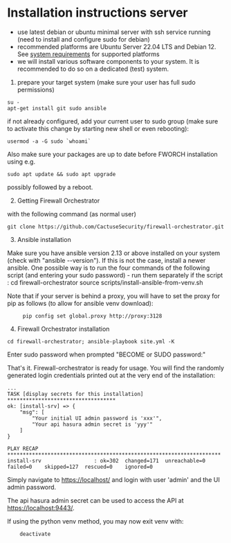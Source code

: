 # Installation instructions server

- use latest debian or ubuntu minimal server with ssh service running (need to install and configure sudo for debian)
- recommended platforms are Ubuntu Server 22.04 LTS and Debian 12. See [system requirements](https://fwo.cactus.de/wp-content/uploads/2021/07/fwo-system-requirements-v5.pdf) for supported platforms
- we will install various software components to your system. It is recommended to do so on a dedicated (test) system.

1) prepare your target system (make sure your user has full sudo permissions)

```console
su -
apt-get install git sudo ansible
```
if not already configured, add your current user to sudo group (make sure to activate this change by starting new shell or even rebooting):

```console
usermod -a -G sudo `whoami`
```

Also make sure your packages are up to date before FWORCH installation using e.g.

    sudo apt update && sudo apt upgrade

possibly followed by a reboot.

2) Getting Firewall Orchestrator

with the following command (as normal user)

```console
git clone https://github.com/CactuseSecurity/firewall-orchestrator.git
```

3) Ansible installation

Make sure you have ansible version 2.13 or above installed on your system (check with "ansible --version"). 
If this is not the case, install a newer ansible. One possible way is to run the four commands of the following script (and entering your sudo password) - run them separately if the script :
        cd firewall-orchestrator
        source scripts/install-ansible-from-venv.sh

Note that if your server is behind a proxy, you will have to set the proxy for pip as follows (to allow for ansible venv download):

         pip config set global.proxy http://proxy:3128

4) Firewall Orchestrator installation

```console
cd firewall-orchestrator; ansible-playbook site.yml -K
```

Enter sudo password when prompted "BECOME or SUDO password:"

That's it. Firewall-orchestrator is ready for usage. You will find the randomly generated login credentials printed out at the very end of the installation:
```
...
TASK [display secrets for this installation] ***********************************
ok: [install-srv] => {
    "msg": [
        "Your initial UI admin password is 'xxx'",
        "Your api hasura admin secret is 'yyy'"
    ]
}

PLAY RECAP *********************************************************************
install-srv                 : ok=302  changed=171  unreachable=0    failed=0    skipped=127  rescued=0    ignored=0
```
Simply navigate to <https://localhost/> and login with user 'admin' and the UI admin password.

The api hasura admin secret can be used to access the API at <https://localhost:9443/>.


If using the python venv method, you may now exit venv with:

        deactivate